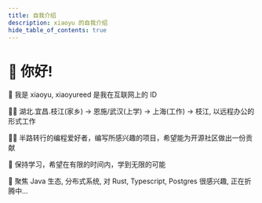 ```yaml
---
title: 自我介绍
description: xiaoyu 的自我介绍
hide_table_of_contents: true
---
```


# 👋 你好! 

🧑 我是 xiaoyu, xiaoyureed 是我在互联网上的 ID

🦶🏻 湖北.宜昌.枝江(家乡) -> 恩施/武汉(上学) -> 上海(工作) -> 枝江, 以远程办公的形式工作

👨‍💻 半路转行的编程爱好者，编写所感兴趣的项目，希望能为开源社区做出一份贡献

🌱 保持学习，希望在有限的时间内，学到无限的可能

🚀 聚焦 Java 生态, 分布式系统, 对 Rust, Typescript, Postgres 很感兴趣, 正在折腾中...
